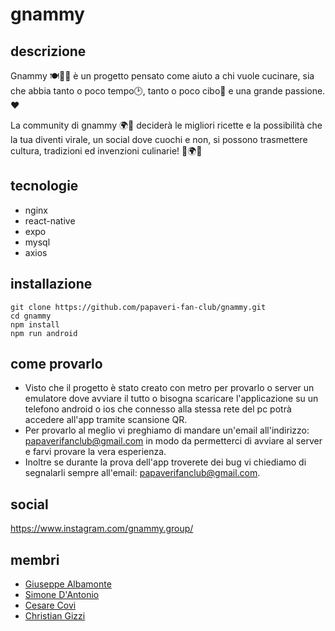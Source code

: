 # gnammy
## descrizione
Gnammy 🍽️👨‍🍳 è un progetto pensato come aiuto a chi vuole cucinare, sia che abbia tanto o poco tempo🕑,
tanto o poco cibo🍅 e una grande passione.❤️ 

La community di gnammy 🌍👥 deciderà le migliori ricette e la possibilità che la tua diventi virale, un social dove cuochi e non, si possono trasmettere cultura, tradizioni ed invenzioni culinarie! 🌟🌍💡

## tecnologie
* nginx
* react-native
* expo
* mysql
* axios

## installazione
```
git clone https://github.com/papaveri-fan-club/gnammy.git
cd gnammy
npm install
npm run android
```

## come provarlo
* Visto che il progetto è stato creato con metro per provarlo o server un emulatore dove avviare il tutto o bisogna scaricare l'applicazione su un telefono android o ios che connesso alla stessa rete del pc potrà accedere all'app tramite scansione QR.
* Per provarlo al meglio vi preghiamo di mandare un'email all'indirizzo: papaverifanclub@gmail.com in modo da permetterci di avviare al server e farvi provare la vera esperienza.
* Inoltre se durante la prova dell'app troverete dei bug vi chiediamo di segnalarli sempre all'email: papaverifanclub@gmail.com.

## social
https://www.instagram.com/gnammy.group/
## membri
* [Giuseppe Albamonte](https://github.com/6Bello)
* [Simone D'Antonio](https://github.com/simoodantonio)
* [Cesare Covi](https://github.com/BiscoSwag)
* [Christian Gizzi](https://github.com/MrRoboT206)
